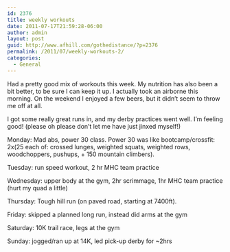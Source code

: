 ```yaml
---
id: 2376
title: weekly workouts
date: 2011-07-17T21:59:28-06:00
author: admin
layout: post
guid: http://www.afhill.com/gothedistance/?p=2376
permalink: /2011/07/weekly-workouts-2/
categories:
  - General
---
```

Had a pretty good mix of workouts this week. My nutrition has also been a bit better, to be sure I can keep it up. I actually took an airborne this morning. On the weekend I enjoyed a few beers, but it didn&#8217;t seem to throw me off at all. 

I got some really great runs in, and my derby practices went well. I&#8217;m feeling good! (please oh please don&#8217;t let me have just jinxed myself!)

Monday: Mad abs, power 30 class. Power 30 was like bootcamp/crossfit: 2x(25 each of: crossed lunges, weighted squats, weighted rows, woodchoppers, pushups, + 150 mountain climbers). 

Tuesday: run speed workout, 2 hr MHC team practice

Wednesday: upper body at the gym, 2hr scrimmage, 1hr MHC team practice (hurt my quad a little)

Thursday: Tough hill run (on paved road, starting at 7400ft). 

Friday: skipped a planned long run, instead did arms at the gym 

Saturday: 10K trail race, legs at the gym

Sunday: jogged/ran up at 14K, led pick-up derby for ~2hrs
